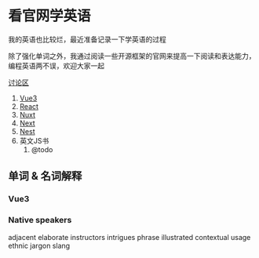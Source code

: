 # 看官网学英语

我的英语也比较烂，最近准备记录一下学英语的过程

除了强化单词之外，我通过阅读一些开源框架的官网来提高一下阅读和表达能力，编程英语两不误，欢迎大家一起

[讨论区](https://github.com/shengxinjing/fe-advanced-interview/discussions/categories/%E8%8B%B1%E8%AF%AD%E5%AD%A6%E4%B9%A0)

1. [Vue3](https://vuejs.org/)
2. [React](https://beta.reactjs.org/)
3. [Nuxt](https://nuxt.com/v3)
4. [Next](https://nextjs.org/)
5. [Nest](https://nestjs.com/)
6. 英文JS书
   1. @todo


## 单词 & 名词解释

### Vue3


### Native speakers

adjacent elaborate instructors intrigues phrase illustrated contextual usage ethnic jargon slang
